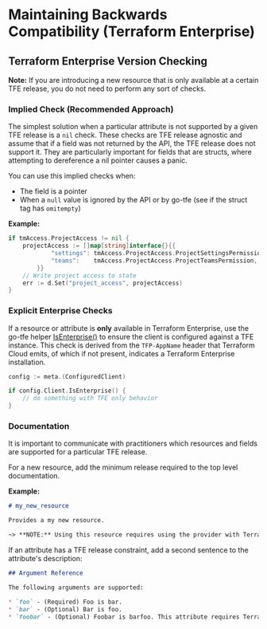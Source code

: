 # Maintaining Backwards Compatibility (Terraform Enterprise)

## Terraform Enterprise Version Checking

**Note:** If you are introducing a new resource that is only available at a certain TFE release, you do not need to perform any sort of checks.

### Implied Check (Recommended Approach)

The simplest solution when a particular attribute is not supported by a given TFE release is a `nil` check. These checks are TFE release agnostic and assume that if a field was not returned by the API, the TFE release does not support it. They are particularly important for fields that are structs, where attempting to dereference a nil pointer causes a panic.

You can use this implied checks when:

- The field is a pointer
- When a `null` value is ignored by the API or by go-tfe (see if the struct tag has `omitempty`)

**Example:**

```go
if tmAccess.ProjectAccess != nil {
    projectAccess := []map[string]interface{}{{
    		"settings": tmAccess.ProjectAccess.ProjectSettingsPermission,
    		"teams":    tmAccess.ProjectAccess.ProjectTeamsPermission,
    	}}
    // Write project access to state
    err := d.Set("project_access", projectAccess)
}
```

### Explicit Enterprise Checks

If a resource or attribute is **only** available in Terraform Enterprise, use the go-tfe helper [IsEnterprise()](https://pkg.go.dev/github.com/hashicorp/go-tfe#Client.IsEnterprise) to ensure the client is configured against a TFE instance. This check is derived from the `TFP-AppName` header that Terraform Cloud emits, of which if not present, indicates a Terraform Enterprise installation.

```go
config := meta.(ConfiguredClient)

if config.Client.IsEnterprise() {
    // do something with TFE only behavior
}
```

### Documentation

It is important to communicate with practitioners which resources and fields are supported for a particular TFE release.

For a new resource, add the minimum release required to the top level documentation.

**Example:**

```md
# my_new_resource

Provides a my new resource.

~> **NOTE:** Using this resource requires using the provider with Terraform Cloud or an instance of Terraform Enterprise at least as recent as v202302-1.
```


If an attribute has a TFE release constraint, add a second sentence to the attribute's description:

```md
## Argument Reference

The following arguments are supported:

* `foo` - (Required) Foo is bar.
* `bar` - (Optional) Bar is foo.
* `foobar` - (Optional) Foobar is barfoo. This attribute requires Terraform Cloud or an instance of Terraform Enterprise at least as recent as `v202302-1`.
```
